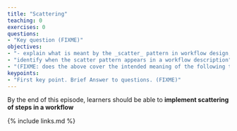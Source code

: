 ```yaml
---
title: "Scattering"
teaching: 0
exercises: 0
questions:
- "Key question (FIXME)"
objectives:
- "- explain what is meant by the _scatter_ pattern in workflow design, and how it differs from the similar concept of parallel execution"
- "identify when the scatter pattern appears in a workflow description"
- "(FIXME: does the above cover the intended meaning of the following two points from the lesson development sprint?); running the same program on each file; running the same program the same way except for one parameter"
keypoints:
- "First key point. Brief Answer to questions. (FIXME)"
---
```

By the end of this episode,
learners should be able to
__implement scattering of steps in a workflow__

{% include links.md %}
